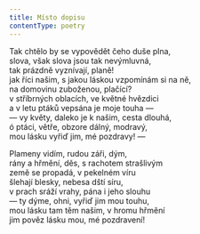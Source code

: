```yaml
---
title: Místo dopisu
contentType: poetry
---
```


Tak chtělo by se vypovědět čeho duše plna,  
slova, však slova jsou tak nevýmluvná,  
tak prázdně vyznívají, planě!  
jak říci našim, s jakou láskou vzpomínám si na ně,  
na domovinu zuboženou, plačící?  
v stříbrných oblacích, ve květné hvězdici  
a v letu ptáků vepsána je moje touha —  
— vy květy, daleko je k našim, cesta dlouhá,  
ó ptáci, větře, obzore dálný, modravý,  
mou lásku vyřiď jim, mé pozdravy! —

Plameny vidím, rudou záři, dým,  
rány a hřmění, děs, s rachotem strašlivým  
země se propadá, v pekelném víru  
šlehají blesky, nebesa dští síru,  
v prach sráží vrahy, pána i jeho slouhu  
— ty dýme, ohni, vyřiď jim mou touhu,  
mou lásku tam těm našim, v hromu hřmění  
jim pověz lásku mou, mé pozdravení!
